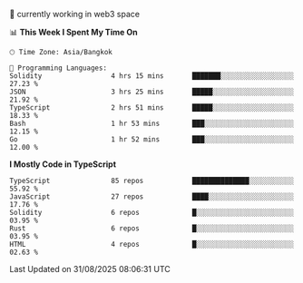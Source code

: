 🔭 currently working in web3 space

<!--START_SECTION:waka-->
📊 **This Week I Spent My Time On** 

```text
🕑︎ Time Zone: Asia/Bangkok

💬 Programming Languages: 
Solidity                 4 hrs 15 mins       ███████░░░░░░░░░░░░░░░░░░   27.23 % 
JSON                     3 hrs 25 mins       █████░░░░░░░░░░░░░░░░░░░░   21.92 % 
TypeScript               2 hrs 51 mins       █████░░░░░░░░░░░░░░░░░░░░   18.33 % 
Bash                     1 hr 53 mins        ███░░░░░░░░░░░░░░░░░░░░░░   12.15 % 
Go                       1 hr 52 mins        ███░░░░░░░░░░░░░░░░░░░░░░   12.00 % 
```

**I Mostly Code in TypeScript** 

```text
TypeScript               85 repos            ██████████████░░░░░░░░░░░   55.92 % 
JavaScript               27 repos            ████░░░░░░░░░░░░░░░░░░░░░   17.76 % 
Solidity                 6 repos             █░░░░░░░░░░░░░░░░░░░░░░░░   03.95 % 
Rust                     6 repos             █░░░░░░░░░░░░░░░░░░░░░░░░   03.95 % 
HTML                     4 repos             █░░░░░░░░░░░░░░░░░░░░░░░░   02.63 % 
```




 Last Updated on 31/08/2025 08:06:31 UTC
<!--END_SECTION:waka-->
